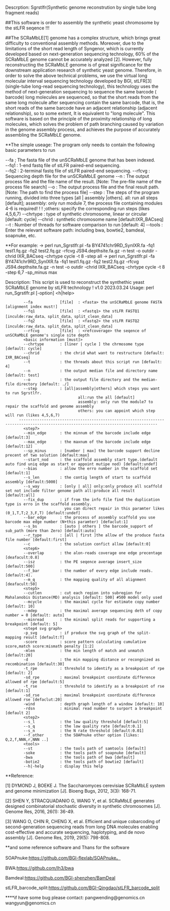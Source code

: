 Descrption: Sgrstlfr(Synthetic genome reconstrution by single tube long fragment reads)

##This software is order to assembly the synthetic yeast chromosome by the stLFR seqence !!!

##The SCRaMbLE[1] genome has a complex structure, which brings great difficulty to conventional assembly methods. Moreover, due to the limitations of the short read length of Syngenor, which is currently developed based on next-generation sequencing technology, 60% of the SCRaMbLE genome cannot be accurately analyzed [2]. However, fully reconstructing the SCRaMbLE genome is of great significance for the downstream application research of synthetic yeast genome. Therefore, in order to solve the above technical problems, we use the virtual long molecular interval sequencing technology developed by BGI, stLFR[3] (single-tube long-read sequencing technology), this technology uses the method of next-generation sequencing to sequence the same barcode ( barcode) long molecules are sequenced, so that the short reads from the same long molecule after sequencing contain the same barcode, that is, the short reads of the same barcode have an adjacent relationship (adjacent relationship), so to some extent, It is equivalent to "long molecule". This software is based on the principle of the proximity relationship of long molecules, which solves the problem of path branching caused by variation in the genome assembly process, and achieves the purpose of accurately assembling the SCRaMbLE genome.


**The simple useage:
The program only needs to contain the following basic parameters to run

--fa ; The fasta file of the unSCRaMbLE genome that has been indexed.<br>
--fq1 : 1-end fastq file of stLFR paired-end sequencing.  
--fq2 : 2-terminal fastq file of stLFR paired-end sequencing.
--rfcvg : Sequencing depth file for the unSCRaMbLE genome
--n : The output process file and the file name of the result. [Note: The pre-file name of the process file search]
--o : The output process file and the final result path. [Note: The path to find the process file]
--step : The steps of the program running, divided into three types [all | assembly |others].
all: run all steps [default]; assembly: only run module 7, the process file containing modules 4-6 is required! ! ! ;others: specify the corresponding run steps (likes 4,5,6,7)
--chrtype : type of synthetic chromosome, linear or circular [default: cycle]
--chrid : synthetic chromosome name [default:IXR_BACseq]
--t : Number of threads for software comparison to run [default: 4]
--tools : Enter the relevant software path: including bwa, bowtie2, bamdeal, soapnuke, etc.

**For example: 
-> perl run_Sgrstlfr.pl -fa BY4741chr9RD_SynIXR.fa -fq1 test1.fq.gz -fq2 test2.fq.gz -rfcvg JS94.depthsite.fa.gz -n test -o outdir -chrid IXR_BACseq -chrtype cycle -t 8 -step all
-> perl run_Sgrstlfr.pl -fa BY4741chr9RD_SynIXR.fa -fq1 test1.fq.gz -fq2 test2.fq.gz -rfcvg JS94.depthsite.fa.gz -n test -o outdir -chrid IXR_BACseq -chrtype cycle -t 8 -step 6,7 -sp_minus max 


Description: This script is used to reconstruct the synthethic yeast SCRaMbLE genome by stLFR technology !
                 v1.0 2023.03.24 
    Usage: perl run_Sgrstlfr.pl [-option] <h|help>

            --fa            [file]  : <fasta> the unSCRaMbLE genome FASTA [alignment index must!]
            --fq1           [file]  : <fastq1> the stLFR FASTQ1 [inculde:raw_data、split_data、split_clean_data]
            --fq2           [file]  : <fastq2> the stLFR FASTQ2 [inculde:raw_data、split_data、split_clean_data]       
            --rfcvg         [file]  : <refcoverage> the seqence of unSCRaMbLE genome's single site depth
            <basic information [must]>
            --chrtype       : [liner | cycle ] the chrmosome type [default: cycle]
            --chrid         : the chrid what want to restructure [default: IXR_BACseq]
            --t             : the threads about this script run [default: 4]
            --n             : the output median file and directory name  [default: test]
            --o             : the output file directory and the median-file directory [default: ./]
            --step          : [all|assembly|others] which steps you want to run Sgrstlfr.
                                    all:run the all [default]
                                    assembly: only run the module7 to repair the scaffold and genome assembly
                                    others: you can appoint which step will run (likes 4,5,6,7)
          ----------------------------------------------------------------------------------------------------------------------------------- 
            <step7>
            --min_edge      : the minnum of the barcode include edge [default:3]
            --max_edge      : the maxnum of the barcode include edge [default:12] 
            --sp_minus      : [number | max] the barcode support decline precent of two solution [default:max]  
            --start_nod     : the scaffold assembly start type.(default auto find uniq edge as start or appoint mutipe nod) [default:undef]
            --bias          : allow the erro number in the scaffold set [default:1]
            --s_len         : the contig length of start to scaffold assembly [default:5000]
            --s_way         : [only | all] only:only produce all scaffold set not include filter genome path all:produce all result [default:all]
            --fix_dup       : if from the info file find the duplication type is erro in the scaffold assembly. 
                              you can direct repair in this paramter likes (0_1,T,T;2_3,F,T) [default:undef]
            --bar_edge      : the process of assembly scaffold you use barcode max edge number (N+this paramter) [defaclut:1] 
            --s_bs          : [auto | others ] the barcode_support of sub_path (more than Zero) [default:auto]
            --r_type        : [all | first ]the allow of the produce fasta file number [default:first]
            --c             : the solution confict allow [default:0] 
            <step6>
            --overlap       : the alon-reads coverage one edge precentage [deafacult:0.8]
            --isz           : the PE seqence average insert_size [default:500]
            --f_bar         : the number of every edge include reads. [default:4].
            --m_q           : the mapping quality of all alignment [deafacult:50]
            <step5>
            --cutlen        : cut each region into subregion for Mahalanobis Distance(MD) analysis [default: 500] #500 model only used
            --mcycle        : the maximal cycle for estimate copy number [default: 10] 
            --mdep          : the maximal average sequencing deth of copy number = 0 [default: auto] 
            --minread       : the minimal split reads for supporting a breakpoint [default: 5]
            <step4 svg graph>
            -p_svg          : if produce the svg graph of the split-mapping result [default:T]
            -score          : score pattern calculating cumulative score,match score:mismath penalty [1:2]
            -mlen           : the min length of match and unmatch [default:20]
            -d              : the min mapping distance or recongnized as recombination [default:30]
            -t_rpe          : threshold to identify as a breakpoint of rpe [default: 2]
            -sd_rpe         : maximal breakpoint coordinate difference allowed of rpe [default:5]
            -t_rse          : threshold to identify as a breakpoint of rse [default:1]
            -sd_rse         : maximal breakpoint coordinate difference allowed rse [defaclut:20]
            -wind           : depth graph length of a window [default: 10]
            -rdsn		    : minimal read number to surport a breakpoint [default 2]
            <step2>
            --s_l           : the low quality threshold [default:5]
            --s_q           : the low quality rate [default:0.1]
            --s_n           : the N rate threshold [default:0.01]
            --f_other       : the SOAPnuke other option [likes: Q,2,f,NNN,r,NNN ..]
            <tools>
            --st            : the tools path of samtools [default]
            -soke           : the tools path of soapnuke [default]
            -bwa            : the tools path of bwa [default]
            -botie2         : the tools path of bowtie2 [default]
            --h|-help       : display this help 

**Reference:

[1]	DYMOND J, BOEKE J. The Saccharomyces cerevisiae SCRaMbLE system and genome minimization [J]. Bioeng Bugs, 2012, 3(3): 168-71.

[2]	SHEN Y, STRACQUADANIO G, WANG Y, et al. SCRaMbLE generates designed combinatorial stochastic diversity in synthetic chromosomes [J]. Genome Res, 2016, 26(1): 36-49.

[3]	WANG O, CHIN R, CHENG X, et al. Efficient and unique cobarcoding of second-generation sequencing reads from long DNA molecules enabling cost-effective and accurate sequencing, haplotyping, and de novo assembly [J]. Genome Res, 2019, 29(5): 798-808.

**and some reference software and Thans for the software

SOAPnuke:https://github.com/BGI-flexlab/SOAPnuke。

BWA:https://github.com/lh3/bwa

Bamdeal:https://github.com/BGI-shenzhen/BamDeal

stLFR_barcode_split:https://github.com/BGI-Qingdao/stLFR_barcode_split

****if have some bug please contact:
pangwending\@genomics.cn    wangyun\@genomics.cn
